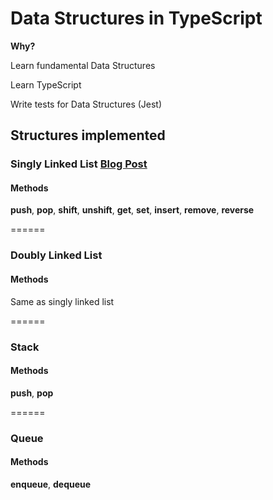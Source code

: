 # Data Structures in TypeScript
**Why?**

Learn fundamental Data Structures

Learn TypeScript

Write tests for Data Structures (Jest)

## Structures implemented

### Singly Linked List [Blog Post](https://dotfury.com/blog/singly-linked-list/)
#### Methods
**push**, **pop**, **shift**, **unshift**, **get**, **set**, **insert**, **remove**, **reverse**

======

### Doubly Linked List
#### Methods

Same as singly linked list

======

### Stack
#### Methods
**push**, **pop**

======

### Queue
#### Methods
**enqueue**, **dequeue**
